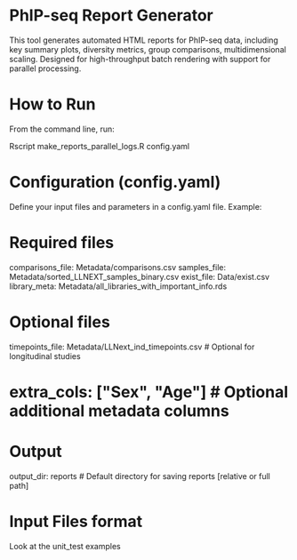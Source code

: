 # PhIP-seq Report Generator


This tool generates automated HTML reports for PhIP-seq data, including key summary plots, diversity metrics, group comparisons, multidimensional scaling. Designed for high-throughput batch rendering with support for parallel processing.


# How to Run

From the command line, run:

Rscript make_reports_parallel_logs.R config.yaml

# Configuration (config.yaml)

Define your input files and parameters in a config.yaml file. Example:

# Required files

comparisons_file: Metadata/comparisons.csv 
samples_file: Metadata/sorted_LLNEXT_samples_binary.csv
exist_file: Data/exist.csv
library_meta: Metadata/all_libraries_with_important_info.rds

# Optional files
timepoints_file: Metadata/LLNext_ind_timepoints.csv  # Optional for longitudinal studies
# extra_cols: ["Sex", "Age"]  # Optional additional metadata columns

# Output
output_dir: reports  # Default directory for saving reports [relative or full path]

# Input Files format

Look at the unit_test examples

